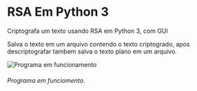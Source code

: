 # RSA Em Python 3
Criptografa um texto usando RSA em Python 3, com GUI

Salva o texto em um arquivo contendo o texto criptogrado, apos descriptografar tambem salva o texto plano em um arquivo.

![Programa em funcionamento](https://user-images.githubusercontent.com/48874910/73373013-dee07100-4296-11ea-8d20-4ce62aa8d026.png)
###### Programa em funciomento.
